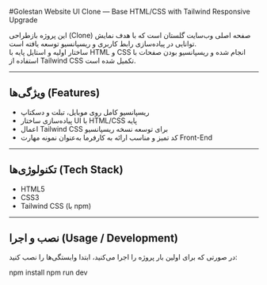 #Golestan Website UI Clone — Base HTML/CSS with Tailwind Responsive Upgrade

این پروژه بازطراحی (Clone) صفحه اصلی وب‌سایت گلستان است که با هدف نمایش توانایی در پیاده‌سازی رابط کاربری و ریسپانسیو توسعه یافته است.  
ساختار اولیه و استایل پایه با HTML و CSS انجام شده و ریسپانسیو بودن صفحات با استفاده از Tailwind CSS تکمیل شده است.

---

## ویژگی‌ها (Features)

- ریسپانسیو کامل روی موبایل، تبلت و دسکتاپ
- پیاده‌سازی ساختار UI با HTML/CSS پایه
- اعمال Tailwind CSS برای توسعه نسخه ریسپانسیو
- کد تمیز و مناسب ارائه به کارفرما به‌عنوان نمونه مهارت Front-End

---

## تکنولوژی‌ها (Tech Stack)

- HTML5
- CSS3
- Tailwind CSS (با npm)

---

## نصب و اجرا (Usage / Development)

در صورتی که برای اولین بار پروژه را اجرا می‌کنید، ابتدا وابستگی‌ها را نصب کنید:


npm install
npm run dev
